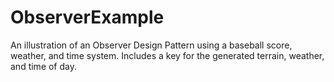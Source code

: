 # ObserverExample
An illustration of an Observer Design Pattern using a baseball score, weather, and time system. Includes a key for the generated terrain, weather, and time of day.
